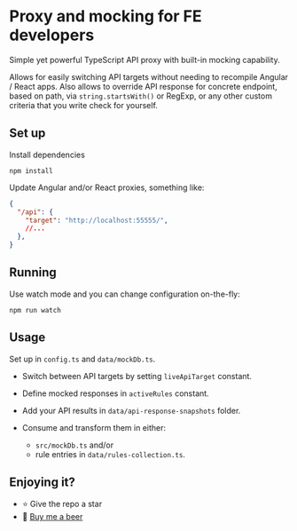 # Proxy and mocking for FE developers

Simple yet powerful TypeScript API proxy with built-in mocking capability.

Allows for easily switching API targets without needing to recompile Angular / React apps.
Also allows to override API response for concrete endpoint, based on path, via `string.startsWith()` or RegExp, or any other custom criteria that you write check for yourself.

## Set up

Install dependencies
```shell
npm install
```

Update Angular and/or React proxies, something like:

```json
{
  "/api": {
    "target": "http://localhost:55555/",
    //...
  },
}
```

## Running

Use watch mode and you can change configuration on-the-fly:
```shell
npm run watch 
```

## Usage
Set up in `config.ts` and `data/mockDb.ts`.

 * Switch between API targets by setting `liveApiTarget` constant.

 * Define mocked responses in `activeRules` constant.

 * Add your API results in `data/api-response-snapshots` folder.

 * Consume and transform them in either:
   * `src/mockDb.ts` and/or 
   * rule entries in `data/rules-collection.ts`.

## Enjoying it?

 * ⭐ Give the repo a star
 * 🍺 [Buy me a beer](https://www.buymeacoffee.com/klimacka)
